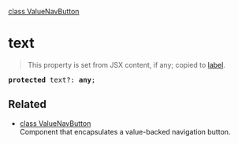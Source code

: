 [class ValueNavButton](ValueNavButton.md)

# text

> This property is set from JSX content, if any; copied to [label](ValueNavButton_base_label.md).

<pre class="docgen_signature"><b>protected</b> text?: <b>any</b>;</pre>

## Related

- [<!--{ref:class}-->class ValueNavButton](ValueNavButton.md) \
    Component that encapsulates a value-backed navigation button.
